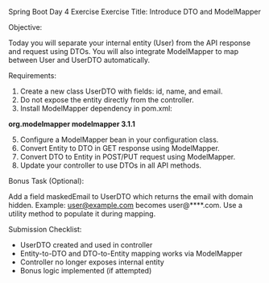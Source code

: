Spring Boot Day 4 Exercise
Exercise Title: Introduce DTO and ModelMapper

Objective:

Today you will separate your internal entity (User) from the API response and request using DTOs.
You will also integrate ModelMapper to map between User and UserDTO automatically.

Requirements:

1. Create a new class UserDTO with fields: id, name, and email.
2. Do not expose the entity directly from the controller.
3. Install ModelMapper dependency in pom.xml:
   
 **<dependency>
 <groupId>org.modelmapper</groupId>
 <artifactId>modelmapper</artifactId>
 <version>3.1.1</version>
 </dependency>**
 
5. Configure a ModelMapper bean in your configuration class.
6. Convert Entity to DTO in GET response using ModelMapper.
7. Convert DTO to Entity in POST/PUT request using ModelMapper.
8. Update your controller to use DTOs in all API methods.
   
Bonus Task (Optional):

Add a field maskedEmail to UserDTO which returns the email with domain hidden. Example:
user@example.com becomes user@****.com. Use a utility method to populate it during mapping.

Submission Checklist:

- UserDTO created and used in controller
- Entity-to-DTO and DTO-to-Entity mapping works via ModelMapper
- Controller no longer exposes internal entity
- Bonus logic implemented (if attempted)
